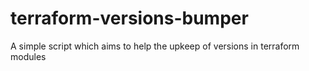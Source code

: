 # terraform-versions-bumper
A simple script which aims to help the upkeep of versions in terraform modules
